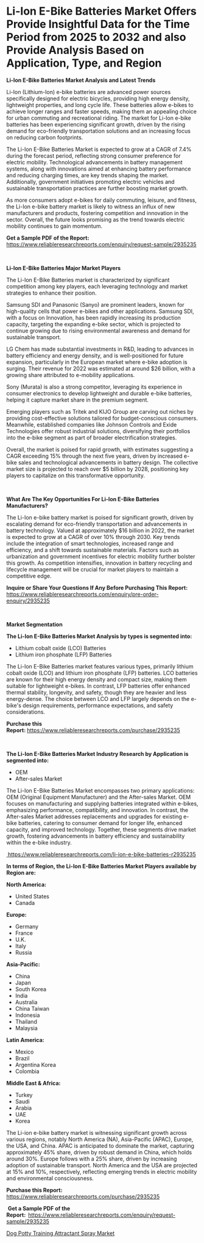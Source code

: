 <p><h1>Li-Ion E-Bike Batteries Market Offers Provide Insightful Data for the Time Period from 2025 to 2032 and also Provide Analysis Based on Application, Type, and Region</h1></p><p><strong>Li-Ion E-Bike Batteries Market Analysis and Latest Trends</strong></p>
<p><p>Li-Ion (Lithium-Ion) e-bike batteries are advanced power sources specifically designed for electric bicycles, providing high energy density, lightweight properties, and long cycle life. These batteries allow e-bikes to achieve longer ranges and faster speeds, making them an appealing choice for urban commuting and recreational riding. The market for Li-Ion e-bike batteries has been experiencing significant growth, driven by the rising demand for eco-friendly transportation solutions and an increasing focus on reducing carbon footprints.</p><p>The Li-Ion E-Bike Batteries Market is expected to grow at a CAGR of 7.4% during the forecast period, reflecting strong consumer preference for electric mobility. Technological advancements in battery management systems, along with innovations aimed at enhancing battery performance and reducing charging times, are key trends shaping the market. Additionally, government initiatives promoting electric vehicles and sustainable transportation practices are further boosting market growth. </p><p>As more consumers adopt e-bikes for daily commuting, leisure, and fitness, the Li-Ion e-bike battery market is likely to witness an influx of new manufacturers and products, fostering competition and innovation in the sector. Overall, the future looks promising as the trend towards electric mobility continues to gain momentum.</p></p>
<p><strong>Get a Sample PDF of the Report:&nbsp;</strong> <a href="https://www.reliableresearchreports.com/enquiry/request-sample/2935235?utm_campaign=2395&utm_medium=2&utm_source=Github&utm_content=ia&utm_term=14032025&utm_id=li-ion-e-bike-batteries">https://www.reliableresearchreports.com/enquiry/request-sample/2935235</a></p>
<p>&nbsp;</p>
<p><strong>Li-Ion E-Bike Batteries Major Market Players</strong></p>
<p><p>The Li-Ion E-Bike Batteries market is characterized by significant competition among key players, each leveraging technology and market strategies to enhance their position. </p><p>Samsung SDI and Panasonic (Sanyo) are prominent leaders, known for high-quality cells that power e-bikes and other applications. Samsung SDI, with a focus on Innovation, has been rapidly increasing its production capacity, targeting the expanding e-bike sector, which is projected to continue growing due to rising environmental awareness and demand for sustainable transport.</p><p>LG Chem has made substantial investments in R&D, leading to advances in battery efficiency and energy density, and is well-positioned for future expansion, particularly in the European market where e-bike adoption is surging. Their revenue for 2022 was estimated at around $26 billion, with a growing share attributed to e-mobility applications.</p><p>Sony (Murata) is also a strong competitor, leveraging its experience in consumer electronics to develop lightweight and durable e-bike batteries, helping it capture market share in the premium segment.</p><p>Emerging players such as Tritek and KIJO Group are carving out niches by providing cost-effective solutions tailored for budget-conscious consumers. Meanwhile, established companies like Johnson Controls and Exide Technologies offer robust industrial solutions, diversifying their portfolios into the e-bike segment as part of broader electrification strategies.</p><p>Overall, the market is poised for rapid growth, with estimates suggesting a CAGR exceeding 15% through the next five years, driven by increased e-bike sales and technological advancements in battery design. The collective market size is projected to reach over $5 billion by 2028, positioning key players to capitalize on this transformative opportunity.</p></p>
<p>&nbsp;</p>
<p><strong>What Are The Key Opportunities For Li-Ion E-Bike Batteries Manufacturers?</strong></p>
<p><p>The Li-Ion e-bike battery market is poised for significant growth, driven by escalating demand for eco-friendly transportation and advancements in battery technology. Valued at approximately $16 billion in 2022, the market is expected to grow at a CAGR of over 10% through 2030. Key trends include the integration of smart technologies, increased range and efficiency, and a shift towards sustainable materials. Factors such as urbanization and government incentives for electric mobility further bolster this growth. As competition intensifies, innovation in battery recycling and lifecycle management will be crucial for market players to maintain a competitive edge.</p></p>
<p><strong>Inquire or Share Your Questions If Any Before Purchasing This Report:</strong> <a href="https://www.reliableresearchreports.com/enquiry/pre-order-enquiry/2935235?utm_campaign=2395&utm_medium=2&utm_source=Github&utm_content=ia&utm_term=14032025&utm_id=li-ion-e-bike-batteries">https://www.reliableresearchreports.com/enquiry/pre-order-enquiry/2935235</a></p>
<p>&nbsp;</p>
<p><strong>Market Segmentation</strong></p>
<p><strong>The Li-Ion E-Bike Batteries Market Analysis by types is segmented into:</strong></p>
<p><ul><li>Lithium cobalt oxide (LCO) Batteries</li><li>Lithium iron phosphate (LFP) Batteries</li></ul></p>
<p><p>The Li-Ion E-Bike Batteries market features various types, primarily lithium cobalt oxide (LCO) and lithium iron phosphate (LFP) batteries. LCO batteries are known for their high energy density and compact size, making them suitable for lightweight e-bikes. In contrast, LFP batteries offer enhanced thermal stability, longevity, and safety, though they are heavier and less energy-dense. The choice between LCO and LFP largely depends on the e-bike's design requirements, performance expectations, and safety considerations.</p></p>
<p><strong>Purchase this Report:&nbsp;</strong><a href="https://www.reliableresearchreports.com/purchase/2935235?utm_campaign=2395&utm_medium=2&utm_source=Github&utm_content=ia&utm_term=14032025&utm_id=li-ion-e-bike-batteries">https://www.reliableresearchreports.com/purchase/2935235</a></p>
<p>&nbsp;</p>
<p><strong>The Li-Ion E-Bike Batteries Market Industry Research by Application is segmented into:</strong></p>
<p><ul><li>OEM</li><li>After-sales Market</li></ul></p>
<p><p>The Li-Ion E-Bike Batteries Market encompasses two primary applications: OEM (Original Equipment Manufacturer) and the After-sales Market. OEM focuses on manufacturing and supplying batteries integrated within e-bikes, emphasizing performance, compatibility, and innovation. In contrast, the After-sales Market addresses replacements and upgrades for existing e-bike batteries, catering to consumer demand for longer life, enhanced capacity, and improved technology. Together, these segments drive market growth, fostering advancements in battery efficiency and sustainability within the e-bike industry.</p></p>
<p><a href="https://www.reliableresearchreports.com/li-ion-e-bike-batteries-r2935235?utm_campaign=2395&utm_medium=2&utm_source=Github&utm_content=ia&utm_term=14032025&utm_id=li-ion-e-bike-batteries">&nbsp;https://www.reliableresearchreports.com/li-ion-e-bike-batteries-r2935235</a></p>
<p><strong>In terms of Region, the Li-Ion E-Bike Batteries Market Players available by Region are:</strong></p>
<p>
    <p> <strong> North America: </strong>
        <ul>
            <li>United States</li>
            <li>Canada</li>
        </ul>
        </p> 
    <p> <strong> Europe: </strong>
        <ul>
            <li>Germany</li>
            <li>France</li>
            <li>U.K.</li>
            <li>Italy</li>
            <li>Russia</li>
        </ul>
        </p> 
    <p> <strong> Asia-Pacific: </strong>
        <ul>
            <li>China</li>
            <li>Japan</li>
            <li>South Korea</li>
            <li>India</li>
            <li>Australia</li>
            <li>China Taiwan</li>
            <li>Indonesia</li>
            <li>Thailand</li>
            <li>Malaysia</li>
        </ul>
        </p> 
    <p> <strong> Latin America: </strong>
        <ul>
            <li>Mexico</li>
            <li>Brazil</li>
            <li>Argentina Korea</li>
            <li>Colombia</li>
        </ul>
        </p> 
    <p> <strong> Middle East & Africa: </strong>
        <ul>
            <li>Turkey</li>
            <li>Saudi</li>
            <li>Arabia</li>
            <li>UAE</li>
            <li>Korea</li>
        </ul>
    </p>
    </p>
<p><p>The Li-ion e-bike battery market is witnessing significant growth across various regions, notably North America (NA), Asia-Pacific (APAC), Europe, the USA, and China. APAC is anticipated to dominate the market, capturing approximately 45% share, driven by robust demand in China, which holds around 30%. Europe follows with a 25% share, driven by increasing adoption of sustainable transport. North America and the USA are projected at 15% and 10%, respectively, reflecting emerging trends in electric mobility and environmental consciousness.</p></p>
<p><strong>Purchase this Report: </strong><a href="https://www.reliableresearchreports.com/purchase/2935235?utm_campaign=2395&utm_medium=2&utm_source=Github&utm_content=ia&utm_term=14032025&utm_id=li-ion-e-bike-batteries">https://www.reliableresearchreports.com/purchase/2935235</a></p>
<p>&nbsp;<strong>Get a Sample PDF of the Report:&nbsp;&nbsp;</strong><a href="https://www.reliableresearchreports.com/enquiry/request-sample/2935235?utm_campaign=2395&utm_medium=2&utm_source=Github&utm_content=ia&utm_term=14032025&utm_id=li-ion-e-bike-batteries">https://www.reliableresearchreports.com/enquiry/request-sample/2935235</a></p>
<p><strong></strong></p>
<p><p><a href="https://github.com/NargisHussain75/Market-Research-Report-List-1/blob/main/dog-potty-training-attractant-spray-market.md?utm_campaign=2395&utm_medium=2&utm_source=Github&utm_content=ia&utm_term=14032025&utm_id=li-ion-e-bike-batteries">Dog Potty Training Attractant Spray Market</a></p></p>